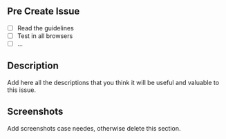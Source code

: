 ## Pre Create Issue

- [ ] Read the guidelines
- [ ] Test in all browsers
- [ ] ...

## Description

Add here all the descriptions that you think it will be useful and valuable to this issue.

## Screenshots

Add screenshots case needes, otherwise delete this section.